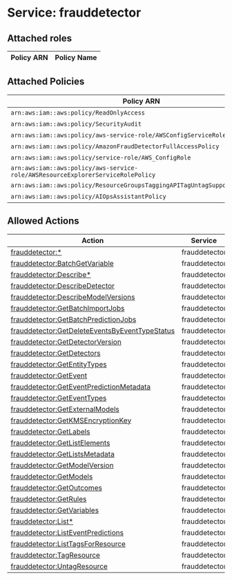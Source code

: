 # Service: frauddetector

## Attached roles

| Policy ARN | Policy Name |
|------------|-------------|
## Attached Policies

| Policy ARN | Policy Name |
|------------|-------------|
| `arn:aws:iam::aws:policy/ReadOnlyAccess` | [ReadOnlyAccess](../policies.md#readonlyaccess) |
| `arn:aws:iam::aws:policy/SecurityAudit` | [SecurityAudit](../policies.md#securityaudit) |
| `arn:aws:iam::aws:policy/aws-service-role/AWSConfigServiceRolePolicy` | [AWSConfigServiceRolePolicy](../policies.md#awsconfigservicerolepolicy) |
| `arn:aws:iam::aws:policy/AmazonFraudDetectorFullAccessPolicy` | [AmazonFraudDetectorFullAccessPolicy](../policies.md#amazonfrauddetectorfullaccesspolicy) |
| `arn:aws:iam::aws:policy/service-role/AWS_ConfigRole` | [AWS_ConfigRole](../policies.md#aws_configrole) |
| `arn:aws:iam::aws:policy/aws-service-role/AWSResourceExplorerServiceRolePolicy` | [AWSResourceExplorerServiceRolePolicy](../policies.md#awsresourceexplorerservicerolepolicy) |
| `arn:aws:iam::aws:policy/ResourceGroupsTaggingAPITagUntagSupportedResources` | [ResourceGroupsTaggingAPITagUntagSupportedResources](../policies.md#resourcegroupstaggingapitaguntagsupportedresources) |
| `arn:aws:iam::aws:policy/AIOpsAssistantPolicy` | [AIOpsAssistantPolicy](../policies.md#aiopsassistantpolicy) |

## Allowed Actions

| Action | Service |
|--------|---------|
| [frauddetector:*](../actions.md#frauddetector:all) | frauddetector |
| [frauddetector:BatchGetVariable](../actions.md#frauddetector:batchgetvariable) | frauddetector |
| [frauddetector:Describe*](../actions.md#frauddetector:describeall) | frauddetector |
| [frauddetector:DescribeDetector](../actions.md#frauddetector:describedetector) | frauddetector |
| [frauddetector:DescribeModelVersions](../actions.md#frauddetector:describemodelversions) | frauddetector |
| [frauddetector:GetBatchImportJobs](../actions.md#frauddetector:getbatchimportjobs) | frauddetector |
| [frauddetector:GetBatchPredictionJobs](../actions.md#frauddetector:getbatchpredictionjobs) | frauddetector |
| [frauddetector:GetDeleteEventsByEventTypeStatus](../actions.md#frauddetector:getdeleteeventsbyeventtypestatus) | frauddetector |
| [frauddetector:GetDetectorVersion](../actions.md#frauddetector:getdetectorversion) | frauddetector |
| [frauddetector:GetDetectors](../actions.md#frauddetector:getdetectors) | frauddetector |
| [frauddetector:GetEntityTypes](../actions.md#frauddetector:getentitytypes) | frauddetector |
| [frauddetector:GetEvent](../actions.md#frauddetector:getevent) | frauddetector |
| [frauddetector:GetEventPredictionMetadata](../actions.md#frauddetector:geteventpredictionmetadata) | frauddetector |
| [frauddetector:GetEventTypes](../actions.md#frauddetector:geteventtypes) | frauddetector |
| [frauddetector:GetExternalModels](../actions.md#frauddetector:getexternalmodels) | frauddetector |
| [frauddetector:GetKMSEncryptionKey](../actions.md#frauddetector:getkmsencryptionkey) | frauddetector |
| [frauddetector:GetLabels](../actions.md#frauddetector:getlabels) | frauddetector |
| [frauddetector:GetListElements](../actions.md#frauddetector:getlistelements) | frauddetector |
| [frauddetector:GetListsMetadata](../actions.md#frauddetector:getlistsmetadata) | frauddetector |
| [frauddetector:GetModelVersion](../actions.md#frauddetector:getmodelversion) | frauddetector |
| [frauddetector:GetModels](../actions.md#frauddetector:getmodels) | frauddetector |
| [frauddetector:GetOutcomes](../actions.md#frauddetector:getoutcomes) | frauddetector |
| [frauddetector:GetRules](../actions.md#frauddetector:getrules) | frauddetector |
| [frauddetector:GetVariables](../actions.md#frauddetector:getvariables) | frauddetector |
| [frauddetector:List*](../actions.md#frauddetector:listall) | frauddetector |
| [frauddetector:ListEventPredictions](../actions.md#frauddetector:listeventpredictions) | frauddetector |
| [frauddetector:ListTagsForResource](../actions.md#frauddetector:listtagsforresource) | frauddetector |
| [frauddetector:TagResource](../actions.md#frauddetector:tagresource) | frauddetector |
| [frauddetector:UntagResource](../actions.md#frauddetector:untagresource) | frauddetector |